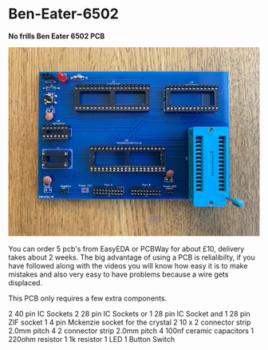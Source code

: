 # Ben-Eater-6502
<b>No frills Ben Eater 6502 PCB</b> 


<img src="BareBoard.jpg" title="Ben Eater 6502 no frills pcb">


You can order 5 pcb's from EasyEDA or PCBWay for about £10, delivery takes about 2 weeks. The big advantage of using a PCB is relialibilty, if you have followed along with the videos you will know how easy it is to make mistakes and also very easy to have problems because a wire gets displaced.


This PCB only requires a few extra components.

2 40 pin IC Sockets
2 28 pin IC Sockets or
1 28 pin IC Socket and 1 28 pin ZIF socket
1 4 pin Mckenzie socket for the crystal
2 10 x 2 connector strip 2.0mm pitch
4 2 connector strip 2.0mm pitch
4 100nf ceramic capacitors
1 220ohm resistor
1 1k resistor
1 LED
1 Button Switch


